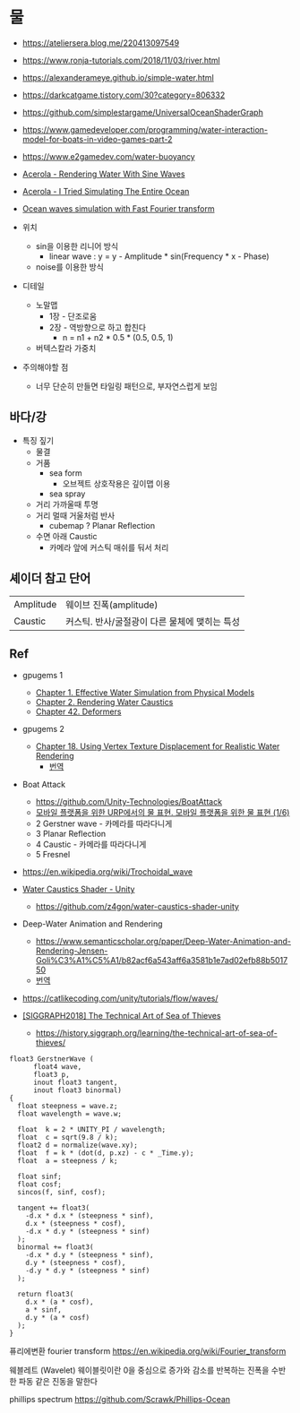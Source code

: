 # 물

- <https://ateliersera.blog.me/220413097549>
- <https://www.ronja-tutorials.com/2018/11/03/river.html>
- <https://alexanderameye.github.io/simple-water.html>
- <https://darkcatgame.tistory.com/30?category=806332>
- <https://github.com/simplestargame/UniversalOceanShaderGraph>
- <https://www.gamedeveloper.com/programming/water-interaction-model-for-boats-in-video-games-part-2>
- <https://www.e2gamedev.com/water-buoyancy>
- [Acerola - Rendering Water With Sine Waves](https://www.youtube.com/watch?v=PH9q0HNBjT4)
- [Acerola - I Tried Simulating The Entire Ocean](https://youtu.be/yPfagLeUa7k?si=n9owb07c8P-rgG8c)
- [Ocean waves simulation with Fast Fourier transform](https://youtu.be/kGEqaX4Y4bQ?si=IyHfueQ_X_CiNIrN)


 
- 위치
  - sin을 이용한 리니어 방식
    - linear wave : y = y - Amplitude * sin(Frequency * x - Phase)
  - noise를 이용한 방식
- 디테일
  - 노말맵
    - 1장 - 단조로움
    - 2장 - 역방향으로 하고 합친다
      - n = n1 + n2 * 0.5 * (0.5, 0.5, 1)
  - 버텍스칼라 가중치


- 주의해야할 점
  - 너무 단순히 만들면 타일링 패턴으로, 부자연스럽게 보임

## 바다/강

- 특징 짚기
  - 물결
  - 거품
    - sea form
      - 오브젝트 상호작용은 깊이맵 이용
    - sea spray
  - 거리 가까울때 투명
  - 거리 멀때 거울처럼 반사
    - cubemap ? Planar Reflection
  - 수면 아래 Caustic
    - 카메라 앞에 커스틱 매쉬를 둬서 처리


## 셰이더 참고 단어

|           |                                               |
| --------- | --------------------------------------------- |
| Amplitude | 웨이브 진폭(amplitude)                        |
| Caustic   | 커스틱. 반사/굴절광이 다른 물체에 맺히는 특성 |

## Ref

- gpugems 1
  - [Chapter 1. Effective Water Simulation from Physical Models](https://developer.nvidia.com/gpugems/gpugems/part-i-natural-effects/chapter-1-effective-water-simulation-physical-models)
  - [Chapter 2. Rendering Water Caustics](https://developer.nvidia.com/gpugems/gpugems/part-i-natural-effects/chapter-2-rendering-water-caustics)
  - [Chapter 42. Deformers](https://developer.nvidia.com/gpugems/gpugems/part-vi-beyond-triangles/chapter-42-deformers)
- gpugems 2
  - [Chapter 18. Using Vertex Texture Displacement for Realistic Water Rendering](https://developer.nvidia.com/gpugems/gpugems2/part-ii-shading-lighting-and-shadows/chapter-18-using-vertex-texture-displacement)
    - [번역](https://blog.naver.com/lifeisforu/80026280288)
- Boat Attack
  - https://github.com/Unity-Technologies/BoatAttack
  - [모바일 플랫폼을 위한 URP에서의 물 표현. 모바일 플랫폼을 위한 물 표현 (1/6)](https://www.youtube.com/watch?v=LyiRALUOQqo&list=PL412Ym60h6uvBOpPSP-tcnINt971OD7ZC)
  - 2 Gerstner wave - 카메라를 따라다니게
  - 3 Planar Reflection
  - 4 Caustic - 카메라를 따라다니게
  - 5 Fresnel
- <https://en.wikipedia.org/wiki/Trochoidal_wave>
- [Water Caustics Shader - Unity ](https://www.youtube.com/watch?v=ofLYUlhoxAI)
  - <https://github.com/z4gon/water-caustics-shader-unity>
- Deep-Water Animation and Rendering
  - <https://www.semanticscholar.org/paper/Deep-Water-Animation-and-Rendering-Jensen-Goli%C3%A1%C5%A1/b82acf6a543aff6a3581b1e7ad02efb88b501750>
  - [번역](https://blog.naver.com/lifeisforu/80104510751)
- https://catlikecoding.com/unity/tutorials/flow/waves/


- [[SIGGRAPH2018] The Technical Art of Sea of Thieves](https://www.youtube.com/watch?v=y9BOz2dFZzs)
  - https://history.siggraph.org/learning/the-technical-art-of-sea-of-thieves/


``` hlsl
float3 GerstnerWave (
      float4 wave,
      float3 p,
      inout float3 tangent,
      inout float3 binormal)
{
  float steepness = wave.z;
  float wavelength = wave.w;
 
  float  k = 2 * UNITY_PI / wavelength;
  float  c = sqrt(9.8 / k);
  float2 d = normalize(wave.xy);
  float  f = k * (dot(d, p.xz) - c * _Time.y);
  float  a = steepness / k;
  
  float sinf;
  float cosf;
  sincos(f, sinf, cosf);

  tangent += float3(
    -d.x * d.x * (steepness * sinf),
    d.x * (steepness * cosf),
    -d.x * d.y * (steepness * sinf)
  );
  binormal += float3(
    -d.x * d.y * (steepness * sinf),
    d.y * (steepness * cosf),
    -d.y * d.y * (steepness * sinf)
  );
  
  return float3(
    d.x * (a * cosf),
    a * sinf,
    d.y * (a * cosf)
  );
}
```

퓨리에변환
fourier transform
https://en.wikipedia.org/wiki/Fourier_transform

웨블레트 (Wavelet)
웨이블릿이란 0을 중심으로 증가와 감소를 반복하는 진폭을 수반한 파동 같은 진동을 말한다


phillips spectrum
https://github.com/Scrawk/Phillips-Ocean